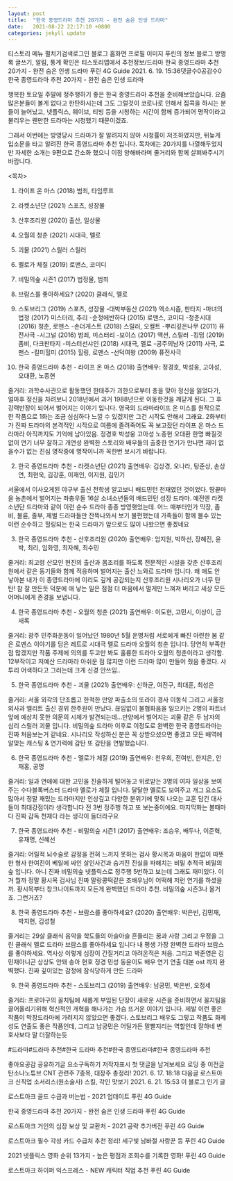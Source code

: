 ```yaml
---
layout: post
title:  "한국 종영드라마 추천 20가지 - 완전 숨은 인생 드라마"
date:   2021-08-22 22:17:10 +0800
categories: jekyll update
---
```

티스토리 메뉴 펼치기검색로그인
블로그 홈화면
프로필 이미지
푸린의 정보 블로그
방명록
글쓰기, 알림, 통계 확인은 티스토리앱에서
추천정보/드라마
한국 종영드라마 추천 20가지 - 완전 숨은 인생 드라마
푸린 4G Guide
2021. 6. 19. 15:36댓글수0공감수0
한국 종영드라마 추천 20가지 - 완전 숨은 인생 드라마

행복한 토요일 주말에 정주행하기 좋은 한국 종영드라마 추천을 준비해보았습니다. 요즘 많은분들이 볼게 없다고 한탄하시는데 그도 그럴것이 코로나로 인해서 집콕을 하시는 분들이 늘어났고, 넷플릭스, 웨이브, 티빙 등을 시청하는 시간이 함께 증가되어 명작이라고 불리우는 웬만한 드라마는 시청했기 때문이겠죠.

그래서 이번에는 방영당시 드라마가 잘 알려지지 않아 시청률이 저조하였지만, 뒤늦게 입소문을 타고 알려진 한국 종영드라마 추천 입니다. 목차에는 20가지를 나열해두었지만 자세한 소개는 9편으로 간소화 했으니 이점 양해바라며 줄거리와 함께 살펴봐주시기 바랍니다.


 

<목차>
1. 라이프 온 마스 (2018) 범죄, 타임루프
2. 라켓소년단 (2021) 스포츠, 성장물
3. 산후조리원 (2020) 출산, 일상물
4. 오월의 청춘 (2021) 시대극, 멜로
5. 괴물 (2021) 스릴러 스릴러
6. 멜로가 체질 (2019) 로맨스, 코미디
7. 비밀의숲 시즌1 (2017) 법정물, 범죄
8. 브람스를 좋아하세요? (2020) 클래식, 멜로
9. 스토브리그 (2019) 스포츠, 성장물
-대박부동산 (2021) 엑소시즘, 판타지
-마녀의법정 (2017) 미스터리, 추리
-순정에반하다 (2015) 로맨스, 코미디
-청춘시대 (2016) 청춘, 로맨스
-손더게스트 (2018) 스릴러, 오컬트
-뿌리깊은나무 (2011) 퓨전사극
-시그널 (2016) 범죄, 미스터리
-보이스 (2017) 액션, 스릴러
-킹덤 (2019) 좀비, 다크판타지
-미스터선샤인 (2018) 시대극, 멜로
-공주의남자 (2011) 사극, 로맨스
-킬미힐미 (2015) 힐링, 로맨스
-선덕여왕 (2009) 퓨전사극
 

1. 한국 종영드라마 추천 - 라이프 온 마스 (2018) 
출연배우: 정경호, 박성웅, 고아성, 오대환, 노종현




줄거리: 과학수사관으로 활동했던 한태주가 괴한으로부터 총을 맞아 정신을 잃었다가, 얼마후 정신을 차려보니 2018년에서 과거 1988년으로 이동한것을 깨닫게 된다. 그 후 강력반장이 되어서 벌어지는 이야기 입니다.
영국의 드라마라이프 온 미스를 원작으로 한 작품으로 1화는 조금 심심하다 느낄 수 있겠지만 그건 시작도 안해서 그래요. 2화부터가 진짜 드라마의 본격적인 시작으로 여름에 졸려죽어도 꼭 보고잤던 라이프 온 마스 드라마라 아직까지도 기억에 남아있음. 정경호 박성웅 고아성 노종현 오대환 한명 빠질것 없이 연기 너무 잘하고 개연성 완벽한 스토리와 배우들의 출중한 연기가 만나면 재미 없을수가 없는 진심 명작중에 명작이니까 꼭한번 보시기 바랍니다.



 

2. 한국 종영드라마 추천 - 라켓소년단 (2021)
출연배우: 김상경, 오나라, 탕준상, 손상연, 최현욱, 김강훈, 이재인, 이지원, 김민기




서울에서 이사오게된 야구부 출신 전학생 알고보니 배드민턴 천재였던 것이었다. 땅끝마을 농촌에서 벌어지는 좌충우돌 16살 소녀소년들의 배드민턴 성장 드라마.
예전엔 라켓소년단 드라마와 같이 이런 순수 드라마 종종 방영햇었는데. 어느 때부터인가 막장, 좀비, 불륜, 졸부, 제벌 드라마들만 잔뜩나와서 보기 불편했는데 가족들이 함께 볼수 있는 이런 순수하고 힐링되는 한국 드라마가 앞으로도 많이 나왔으면 좋겠네요



 

3. 한국 종영드라마 추천 - 산후조리원 (2020)
출연배우: 엄지원, 박하선, 장혜진, 윤박, 최리, 임화영, 최자혜, 최수민




줄거리: 최고령 산모인 현진의 출산과 몸조리를 하도록 전문적인 시설을 갖춘 산후조리원에서 같은 동기들와 함께 적응하며 벌어지는 출산 느와르 드라마 입니다.
왜 애도 안 낳아본 내가 이 종영드라마에 이리도 깊게 공감되는지 산후조리원 시나리오가 너무 탄탄! 참 잘 만든듯 덕분에 애 낳는 일은 점점 더 마음에서 멀게만 느껴져 버리고 세상 모든 어머니에게 존경을 보냅니다.



 

4. 한국 종영드라마 추천 - 오월의 청춘 (2021)
출연배우: 이도현, 고민시, 이상이, 금새록




줄거리: 광주 민주화운동이 일어났던 1980년 5월 운명처럼 서로에게 빠진 아련한 봄 같은 로멘스 이야기를 담은 레트로 시대극 멜로 드라마 오월의 청춘 입니다.
당연히 부족한 점 많겠지만 작품 주제에 의의를 두고만 봐도 훌륭한 드라마 오월의 청춘이라고 생각함. 12부작이고 저예산 드라마라 아쉬운 점 많지만 이런 드라마 많이 만들어 줬음 좋겠다. 사투리 어색하다고 그러는데 크게 신경 안쓰임..



 

5. 한국 종영드라마 추천 - 괴물 (2021)
출연배우: 신하균, 여진구, 최대훈, 최성은



줄거리: 서울 외각의 단조롭고 한적한 만양 파출소의 또라이 경사 이동식 그리고 서울청 외사과 엘리트 출신 경위 한주원이 만났다. 끊임없이 불협화음을 일으키는 2명의 파트너 앞에 예상치 못한 의문의 시체가 발견되는데...만양에서 벌어지는 괴물 같은 두 남자의 심리 스릴러 괴물 입니다.
비밀의숲 드라마 이후로 이정도로 완벽한 한국 종영드라마는 진짜 처음보는거 같네요. 시나리오 작성하신 분은 꼭 상받으셨으면 좋겠고 모든 배역에 알맞는 캐스팅 & 연기력에 감탄 또 감탄을 연발했습니다.



 

6. 한국 종영드라마 추천 - 멜로가 체질 (2019)
출연배우: 천우희, 전여빈, 한지은, 안재홍, 공명




줄거리: 일과 연애에 대한 고민을 진솔하게 털어놓고 위로받는 3명의 여자 일상을 보여주는  수다블록버스터 드라마 멜로가 체질 입니다. 
달달한 멜로도 보여주고 개그 요소도 많아서 정말 재밌는 드라마지만 인상깊고 다양한 분위기에 맞춰 나오는 교훈 담긴 대사들이 최대강점이라 생각합니다 전 3번 정주행 하고 또 보는중이에요. 마지막화는 볼때마다 진짜 감독 천재다 라는 생각이 들더라구요



 

7. 한국 종영드라마 추천 - 비밀의숲 시즌1 (2017) 
출연배우: 조승우, 배두나, 이준혁, 유재명, 신혜선




줄거리: 어릴적 뇌수술로 감정을 전혀 느끼지 못하는 검사 황시목과 마음이 한없이 따뜻한 형사 한여진이 베일에 싸인 살인사건과 숨겨진 진실을 파해치는 비밀 추적극 비밀의 숲 입니다.
아니 진짜 비밀의숲 넷플릭스로 정주행 5번하고 보는데 그래도 재미있다. 이거 뭘까 정말 황시목 검사님 진짜 말랑콩떡같은 조배우님이 어떡해 저런 연기를 하셨을까. 황시목부터 창크나이트까지 모든게 완벽했던 드라마 추천. 비밀의숲 시즌3나 올거죠. 그런거죠?



 

8. 한국 종영드라마 추천 - 브람스를 좋아하세요? (2020)
출연배우: 박은빈, 김민재, 박지현, 김성철




줄거리는 29살 클래식 음악을 학도들의 아슬아슬 흔들리는 꿈과 사랑 그리고 우정을 그린 클래식 멜로 드라마 브람스를 좋아하세요 입니다
내 평생 가장 완벽한 드라마 브람스를 좋아하세요. 역사상 이렇게 심장이 간질거리고 아려온적은 처음. 그리고 박준영은 김민재아니곤 상상도 안돼 송아 현호 정경 민성 동윤이도 배우 연기 연출 대본 ost 까지 완벽했다. 진짜 깊이있는 감정에 잠식당하게 만든 드라마



 

9. 한국 종영드라마 추천 - 스토브리그 (2019)
출연배우: 남궁민, 박은빈, 오정세




줄거리: 프로야구의 꼴치팀에 새롭게 부임된 단장이 새로운 시즌을 준비하면서 꼴지팀을 끌어올리기위해 혁신적인 개혁을 해나가는 가슴 뜨거운 이야기 입니다.
제발 이런 좋은 작품이 막장드라마에 가려지지 않았으면 좋겠다. 스토브리그 배우도 그렇고 작품도 화제성도 연출도 좋은 작품인데, 그리고 남궁민은 어딜가든 말빨지리는 역할인데 잘하네 변호사보다 말 더잘하는듯



#드라마#드라마 추천#한국 드라마 추천#한국 종영드라마#한국 종영드라마 추천

좋아요공감
공유하기글 요소구독하기
저작자표시
첫 댓글을 남겨보세요
로딩 중
이전글
탄소나노튜브 CNT 관련주 7종목, 대장주 총정리!
2021. 6. 17. 18:18
다음글
로스트아크 신직업 소서리스(원소술사) 스킬, 각인 맛보기
2021. 6. 21. 15:53
이 블로그 인기 글

로스트아크 골드 수급과 버는법 - 2021 업데이트
푸린 4G Guide

한국 종영드라마 추천 20가지 - 완전 숨은 인생 드라마
푸린 4G Guide

로스트아크 거인의 심장 보상 및 교환처 - 2021 공략 추가버전
푸린 4G Guide

로스트아크 필수 각성 카드 수급처 추천 정리! 세구빛 남바절 사랑꾼 등
푸린 4G Guide

2021 넷플릭스 영화 순위 13가지 - 높은 평점과 조회수를 기록한 영화!
푸린 4G Guide

로스트아크 하이퍼 익스프레스 - NEW 캐릭터 직업 추천
푸린 4G Guide